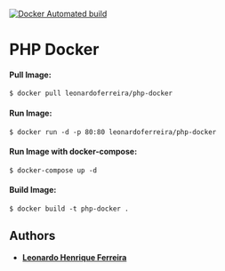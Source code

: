 [![Docker Automated build](https://img.shields.io/docker/automated/leonardoferreira/php-docker.svg)](https://hub.docker.com/r/leonardoferreira/php-docker/)

# PHP Docker

#### Pull Image:
```
$ docker pull leonardoferreira/php-docker
```

#### Run Image:
```
$ docker run -d -p 80:80 leonardoferreira/php-docker
```

#### Run Image with docker-compose:
```
$ docker-compose up -d
```

#### Build Image:
```
$ docker build -t php-docker .
```

## Authors

* **[Leonardo Henrique Ferreira](https://github.com/leonardohenriqueferreira)**
